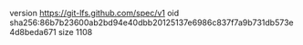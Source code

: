 version https://git-lfs.github.com/spec/v1
oid sha256:86b7b23600ab2bd94e40dbb20125137e6986c837f7a9b731db573e4d8beda671
size 1108
